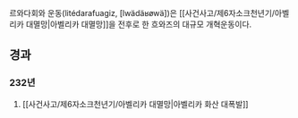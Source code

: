 르와다회와 운동(litédarafuagiz, [lwädäʁøwä])은 [[사건사고/제6자소크천년기/아벨리카 대멸망|아벨리카 대멸망]]을 전후로 한 흐와즈의 대규모 개혁운동이다.
## 경과

### 232년
1. [[사건사고/제6자소크천년기/아벨리카 대멸망|아벨리카 화산 대폭발]]